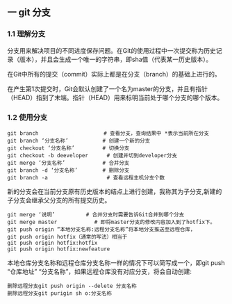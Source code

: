 ## 一 git 分支

### 1.1 理解分支

分支用来解决项目的不同进度保存问题。在Git的使用过程中一次提交称为历史记录（版本），并且会生成一个唯一的字符串，即sha值（代表某一历史版本）。  

在Git中所有的提交（commit）实际上都是在分支（branch）的基础上进行的。  

在产生第1次提交时，Git会默认创建了一个名为master的分支，并且有指针（HEAD）指到了末端。指针（HEAD）用来标明当前处于哪个分支的哪个版本。

### 1.2 使用分支
```
git branch                     # 查看分支，查询结果中 *表示当前所在分支
git branch ‘分支名称’	 	    # 创建一个新的分支
git checkout ‘分支名称’	 	    # 切换分支
git checkout -b deeveloper 	    # 创建并切到developer分支
git merge ‘分支名称’ 		    # 合并分支
git branch -d ‘分支名称’ 	    # 删除分支
git branch -a				    # 查看远程主机分支个数
```

新的分支会在当前分支原有历史版本的结点上进行创建，我称其为子分支,新建的子分支会继承父分支的所有提交历史。

```
git merge ‘说明’		    # 合并分支时需要告诉Git合并到哪个分支
git merge master            # 即将master分支的修改内容加入到了hotfix下。
git push origin “本地分支名称:远程分支名称”将本地分支推送至远程仓库，
git push origin hotfix（通常的写法）相当于
git push origin hotfix:hotfix
git push origin hotfix:newfeature
```

本地仓库分支名称和远程仓库分支名称一样的情况下可以简写成一个，即git push “仓库地址” “分支名称”，如果远程仓库没有对应分支，将会自动创建:
```
删除远程分支git push origin --delete 分支名称
删除远程分支git purigin sh o:分支名称
```
